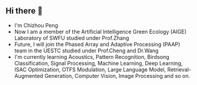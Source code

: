 ## Hi there 👋

- I'm Chizhou Peng
- Now I am a member of the Artificial Intelligence Green Ecology (AIGE) Laboratory of SWFU studied under Prof.Zhang
- Future, I will join the Phased Array and Adaptive Processing (PAAP) team in the UESTC studied under Prof.Cheng and Dr.Wang
- I'm currently learning Acoustics, Pattern Recognition, Birdsong Classification, Signal Processing, Machine Learning, Deep Learning, ISAC Optimization, OTFS Modulation, Large Language Model, Retrieval-Augmented Generation, Computer Vision, Image Processing and so on.
<!--
**peChiou7/peChiou7** is a ✨ _special_ ✨ repository because its `README.md` (this file) appears on your GitHub profile.

Here are some ideas to get you started:

- 🔭 I’m currently working on ...
- 🌱 I’m currently learning ...
- 👯 I’m looking to collaborate on ...
- 🤔 I’m looking for help with ...
- 💬 Ask me about ...
- 📫 How to reach me: ...
- 😄 Pronouns: ...
- ⚡ Fun fact: ...
-->

